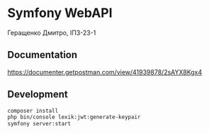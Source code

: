 # Symfony WebAPI
Геращенко Дмитро, ІПЗ-23-1

## Documentation
https://documenter.getpostman.com/view/41939878/2sAYX8Kgx4

## Development
```bash
composer install
php bin/console lexik:jwt:generate-keypair
symfony server:start
```
